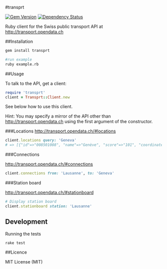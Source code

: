#transprt

[![Gem Version](https://badge.fury.io/rb/transprt.png)](http://badge.fury.io/rb/transprt)
[![Dependency Status](https://gemnasium.com/ghn/transprt.png)](https://gemnasium.com/ghn/transprt)

Ruby client for the Swiss public transport API at http://transport.opendata.ch

##Installation

```bash
gem install transprt

#run example
ruby example.rb
```

##Usage

To talk to the API, get a client:

```ruby
require 'transprt'
client = Transprt::Client.new
```

See below how to use this client.

Hint: You may specify a mirror of the API other than http://transport.opendata.ch using the first argument of the constructor.


###Locations
http://transport.opendata.ch/#locations

```ruby
client.locations query: 'Geneva'
# => [{"id"=>"008501008", "name"=>"Genève", "score"=>"101", "coordinate"=>{"type"=>"WGS84", "x"=>6.142455, "y"=>46.210199}, "distance"=>nil}]
```

###Connections

http://transport.opendata.ch/#connections

```ruby
client.connections from: 'Lausanne', to: 'Geneva'
```

###Station board

http://transport.opendata.ch/#stationboard

```ruby
# Display station board
client.stationboard station: 'Lausanne'
```

## Development

Running the tests

```bash
rake test
```

##Licence

MIT License (MIT)
